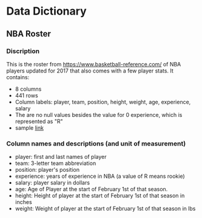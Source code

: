 
Data Dictionary
===============

NBA Roster
----------------------

### Discription

This is the roster from <https://www.basketball-reference.com/> of NBA players updated for 2017 that also comes with a few player stats. It contains:

-   8 columns
-   441 rows
-   Column labels: player, team, position, height, weight, age, experience, salary
-   The are no null values besides the value for 0 experience, which is represented as "R"
-   sample [link](https://www.basketball-reference.com/teams/SAS/2017.html)

### Column names and descriptions (and unit of measurement)

-   player: first and last names of player
-   team: 3-letter team abbreviation
-   position: player's position
-   experience: years of experience in NBA (a value of R means rookie)
-   salary: player salary in dollars
-   age: Age of Player at the start of February 1st of that season.
-	height: Height of player at the start of February 1st of that season in inches
-	weight: Weight of player at the start of February 1st of that season in lbs